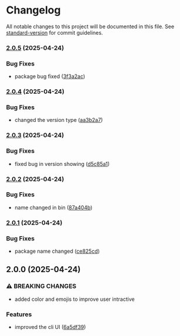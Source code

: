 # Changelog

All notable changes to this project will be documented in this file. See [standard-version](https://github.com/conventional-changelog/standard-version) for commit guidelines.

### [2.0.5](https://github.com/prabeenragupathi/quick-express-gen/compare/v2.0.4...v2.0.5) (2025-04-24)


### Bug Fixes

* package bug fixed ([3f3a2ac](https://github.com/prabeenragupathi/quick-express-gen/commit/3f3a2ac74c7fa496ab5f8cfb8a4ea2a88c3f2042))

### [2.0.4](https://github.com/prabeenragupathi/quick-express-gen/compare/v2.0.3...v2.0.4) (2025-04-24)


### Bug Fixes

* changed the version type ([aa3b2a7](https://github.com/prabeenragupathi/quick-express-gen/commit/aa3b2a71f7d438c1c64e44060aa0805f0b6d60a0))

### [2.0.3](https://github.com/prabeenragupathi/quick-express-gen/compare/v2.0.2...v2.0.3) (2025-04-24)


### Bug Fixes

* fixed bug in version showing ([d5c85a1](https://github.com/prabeenragupathi/quick-express-gen/commit/d5c85a13d5ccd05ab26acb31c30a370bc0e79a40))

### [2.0.2](https://github.com/prabeenragupathi/quick-express-gen/compare/v2.0.1...v2.0.2) (2025-04-24)


### Bug Fixes

* name changed in bin ([87a404b](https://github.com/prabeenragupathi/quick-express-gen/commit/87a404b6e3092f1da64980c4dadf61722ffe1990))

### [2.0.1](https://github.com/prabeenragupathi/ignite-express/compare/v2.0.0...v2.0.1) (2025-04-24)


### Bug Fixes

* package name changed ([ce825cd](https://github.com/prabeenragupathi/ignite-express/commit/ce825cd3ccaec9dddd5b96a4aba6161f32f05cbc))

## 2.0.0 (2025-04-24)


### ⚠ BREAKING CHANGES

* added color and emojis to improve user intractive

### Features

* improved the cli UI ([6a5df39](https://github.com/prabeenragupathi/ignite-express/commit/6a5df39938873a5110df87dff2d6b7dc06498bd5))
